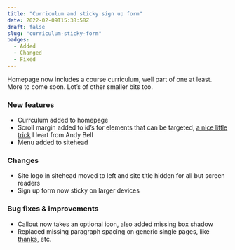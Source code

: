 ```yaml
---
title: "Curriculum and sticky sign up form"
date: 2022-02-09T15:38:58Z
draft: false
slug: "curriculum-sticky-form"
badges: 
  - Added
  - Changed
  - Fixed
---
```


Homepage now includes a course curriculum, well part of one at least. More to come soon. Lot’s of other smaller bits too.

### New features

- Currculum added to homepage
- Scroll margin added to id’s for elements that can be targeted, [a nice little trick](https://piccalil.li/quick-tip/add-scroll-margin-to-all-elements-which-can-be-targeted) I leart from Andy Bell
- Menu added to sitehead

### Changes

- Site logo in sitehead moved to left and site title hidden for all but screen readers
- Sign up form now sticky on larger devices

### Bug fixes & improvements

- Callout now takes an optional icon, also added missing box shadow
- Replaced missing paragraph spacing on generic single pages, like [thanks](/thanks), etc.